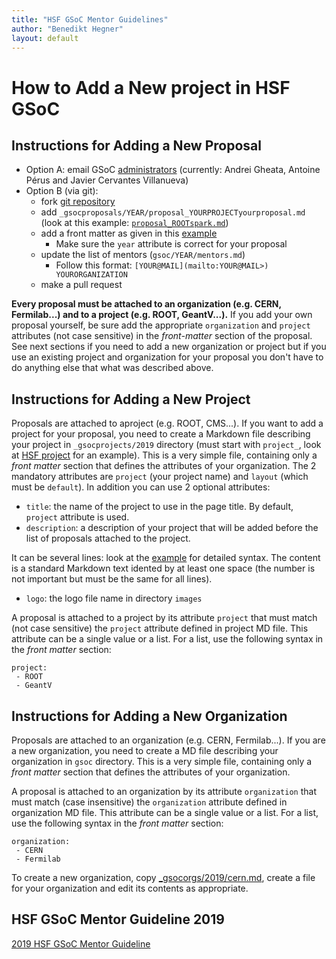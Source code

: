 ```yaml
---
title: "HSF GSoC Mentor Guidelines"
author: "Benedikt Hegner"
layout: default
---
```


# How to Add a New project in HSF GSoC

## Instructions for Adding a New Proposal

 * Option A: email GSoC [administrators](mailto:hsf-gsoc-admin@googlegroups.com) (currently: Andrei Gheata, Antoine Pérus and Javier Cervantes Villanueva)
 * Option B (via git): 
   * fork [git repository](https://github.com/HEP-SF/hep-sf.github.io) 
   * add `_gsocproposals/YEAR/proposal_YOURPROJECTyourproposal.md` (look at this example: [`proposal_ROOTspark.md`](https://raw.githubusercontent.com/HSF/hsf.github.io/master/_gsocproposals/2018/proposal_ROOTspark.md))
   * add a front matter as given in this
   [example](https://raw.githubusercontent.com/HSF/hsf.github.io/master/_gsocprojects/2019/project_HSF.md)
      * Make sure the `year` attribute is correct for your proposal
   * update the list of mentors (`gsoc/YEAR/mentors.md`)
      * Follow this format: `[YOUR@MAIL](mailto:YOUR@MAIL>) YOURORGANIZATION`
   * make a pull request

**Every proposal must be attached to an organization (e.g. CERN, Fermilab...) and to a project (e.g. ROOT, GeantV...).** If you add your own proposal yourself, be sure add the appropriate `organization` and `project` attributes (not case sensitive) in the *front-matter* section of the proposal. See next sections if you need to add a new organization or project but if you use an existing project and organization for your proposal you don't have to do anything else that what was described above.
   
## Instructions for Adding a New Project

Proposals are attached to aproject (e.g. ROOT, CMS...). If you want to add a project for your proposal, you need to create 
a Markdown file describing your project in `_gsocprojects/2019` directory (must start with `project_`,
look at [HSF project](https://raw.githubusercontent.com/HSF/hsf.github.io/master/_gsocprojects/2019/project_HSF.md) for an example).
This is a very simple file, containing only a *front matter* section that defines the attributes of
your organization. The 2 mandatory attributes are `project` (your project name) and `layout` (which must be `default`).
In addition you can use 2 optional attributes:

* `title`: the name of the project to use in the page title. By default, `project` attribute is used.
* `description`: a description of your project that will be added before the list of proposals attached to the project.

It can be several lines: look at the [example](https://raw.githubusercontent.com/hep-sf/hep-sf.github.io/master/_gsocprojects/2018/project_SixTrack.md)
for detailed syntax. The content is a standard Markdown text idented by at least one space (the number is not important
but must be the same for all lines).

* `logo`: the logo file name in directory `images`

A proposal is attached to a project by its attribute `project` that must match (not case sensitive) the `project`
attribute defined in project MD file. This attribute can be a single value or a list. For a list, use the following
syntax in the *front matter* section:

```
project:
 - ROOT
 - GeantV
```

## Instructions for Adding a New Organization

Proposals are attached to an organization (e.g. CERN, Fermilab...). If you are a new organization, you need to create 
a MD file describing your organization in `gsoc` directory. This is a very simple file, containing only a
*front matter* section that defines the attributes of your organization.

A proposal is attached to an organization by its attribute `organization` that must match (case insensitive) the
`organization` attribute defined in organization MD file. This attribute can be a single value or a list. For a
list, use the following syntax in the *front matter* section:

```
organization:
 - CERN
 - Fermilab
```

To create a new organization, copy
[_gsocorgs/2019/cern.md](https://raw.githubusercontent.com/hep-sf/hep-sf.github.io/master/_gsocorgs/2019/cern.md),
create a file for your organization and edit its contents as appropriate.


## HSF GSoC Mentor Guideline 2019

[2019 HSF GSoC Mentor Guideline](https://docs.google.com/document/d/1K_VewNIUQS9U9KYhkVJCiCiYnBBNsjdRTUpYRjxTTcA/pub)


